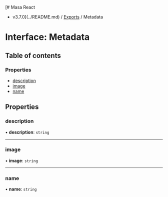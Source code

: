 [# Masa React
 - v3.7.0](../README.md) / [Exports](../modules.md) / Metadata

# Interface: Metadata

## Table of contents

### Properties

- [description](Metadata.md#description)
- [image](Metadata.md#image)
- [name](Metadata.md#name)

## Properties

### description

• **description**: `string`

___

### image

• **image**: `string`

___

### name

• **name**: `string`
